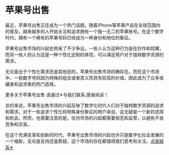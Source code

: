 # 苹果号出售

最近，苹果号出售正在成为一个热门话题。随着iPhone等苹果产品在全球范围内的普及，越来越多的人开始关注和追求拥有一个独一无二的苹果账号。在这个数字时代，拥有一个稀有的苹果号码已经成为一种身份和地位的象征。

苹果号出售市场的兴起也带来了不少争议。一些人认为这种行为是在炒作和炫耀，而另一些人则认为这是一种个性化定制的体现，可以满足用户对于独特数字资源的需求。

无论是出于个性化需求还是其他目的，苹果号出售市场的确存在。而在这个市场中，一些数字号码因为特殊的组合或者意义而具有较高的价值，因此成为了众多收藏者和追求者的热门选择。

更多关于苹果号出售 请通过✈与我们联系,感谢阅读！

总的来说，苹果号出售市场的兴起反映了数字化时代人们对于独特数字资源的追求和需求。对于一些追求个性化和特殊身份象征的用户来说，这无疑是一个新的选择和机会。然而，也需要注意的是，任何市场的兴起都需要规范和监管，以避免不良竞争和交易。

在这个充满变革和创新的时代，苹果号出售市场的兴起也许只是数字化社会发展的一个缩影。无论是支持还是质疑，这个市场的存在都值得我们思考和关注。[点我联系✈](https://us.k02.cc)